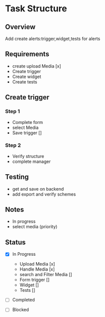 # Task Structure

## Overview
Add create alerts:trigger,widget,tests for alerts

## Requirements
- create upload Media [x]
- Create trigger
- Create widget
- Create tests

## Create trigger
### Step 1
- Complete form
- select Media
- Save trigger []

### Step 2
- Verify structure
- complete manager

## Testing
- get and save on backend
- add export and verify schemes

## Notes
- In progress
- select media (priority)

## Status
- [x] In Progress
    - Upload Media [x]
    - Handle Media [x]
    - search and Filter Media []
    - Form trigger []
    - Widget []
    - Tests []
- [ ] Completed
- [ ] Blocked

